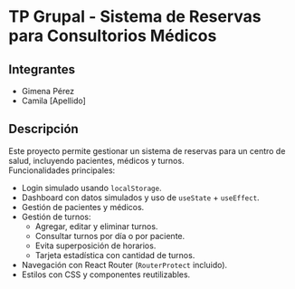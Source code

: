 # TP Grupal - Sistema de Reservas para Consultorios Médicos

## Integrantes
- Gimena Pérez  
- Camila [Apellido]

## Descripción
Este proyecto permite gestionar un sistema de reservas para un centro de salud, incluyendo pacientes, médicos y turnos.  
Funcionalidades principales:

- Login simulado usando `localStorage`.  
- Dashboard con datos simulados y uso de `useState` + `useEffect`.  
- Gestión de pacientes y médicos.  
- Gestión de turnos:
  - Agregar, editar y eliminar turnos.  
  - Consultar turnos por día o por paciente.  
  - Evita superposición de horarios.  
  - Tarjeta estadística con cantidad de turnos.  
- Navegación con React Router (`RouterProtect` incluido).  
- Estilos con CSS y componentes reutilizables.  


